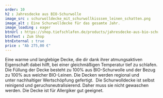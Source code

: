 ```yaml
---
order: 10
h2 : Jahresdecke aus BIO-Schurwolle
image_src : schurwolldecke_mit_schurwollkisssen_leinen_schatten.png
image_alt : Eine Schurwolldecke für das gesamte Jahr.
image_loading : eager
btnUrl : https://shop.tiefschlafen.de/products/jahresdecke-aus-bio-schurwolle
btnText : Zum Shop
btnExternal : true
price : "Ab 275,00 €"
---
```

Eine warme und langlebige Decke, die dir dank ihrer atmungsaktiven Eigenschaft dabei hilft, bei einer gleichmäßigen Temperatur tief zu schlafen.
Die Füllung der Decke besteht zu 100% aus BIO-Schurwolle und der Bezug zu 100% aus weicher BIO-Leinen. Die Decken werden regional und unter nachhaltiger Wertschöpfung gefertigt. 
Die Schurwolldecke ist selbst reinigend und geruchsneutralisierend. Daher muss sie nicht gewaschen werden. Die Decke ist für Allergiker gut geeignet. 